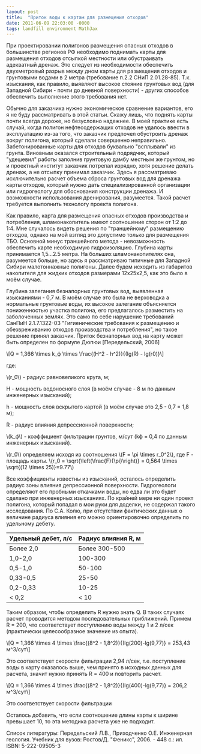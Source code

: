```yaml
---
layout: post
title:  "Приток воды к картам для размещения отходов"
date: 2011-06-09 22:03:00 -0000
tags: landfill environment MathJax
---
```


При проектировании полигонов размещения опасных отходов в большинстве регионов РФ необходимо поднимать карты для размещения отходов отсыпкой местности или обустраивать адекватный дренаж. Это следует из необходимости обеспечить двухметровый разрыв между дном карты для размещения отходов и грунтовыми водами в 2 метра (требование п.2.2 СНиП 2.01.28-85). Т.к. изыскания, как правило, выявляют высокое стояние грунтовых вод (для Западной Сибири - почти до дневной поверхности) - других способов обеспечить выполнение этого требования нет. 

Обычно для заказчика нужно экономическое сравнение вариантов, его я не буду рассматривать в этой статьи. Скажу лишь, что поднять карты почти всегда дороже, но безусловно надежнее. В моей практике есть случай, когда полигон нефтесодержащих отходов не удалось ввести в эксплуатацию из-за того, что заказчик предпочел обустроить дренаж вокруг полигона, который сделали совершенно неправильно. Забетонированные карты для отходов буквально "всплывали" из грунта. Виновным оказался строительный подрядчик, который "удешевил" работы заполнив грунтовую дамбу местным же грунтом, но и проектный институт заказчик потрепал изрядно, хотя решение делать дренаж, а не отсыпку принимал заказчик. Здесь я рассматриваю исключительно расчет объема сброса грунтовых вод для дренажа карты отходов, который нужно дать специализированной организации или гидрогеологу для обоснования конструкции дренажа. И возможности использования дренирования, разумеется. Такой расчет требуется выполнить технологу проекта полигона.

Как правило, карта для размещения опасных отходов производства и потребления, шламонакопитель имеют соотношение сторон от 1:2 до 1:4. Мне случалось видеть решения по "траншейному" размещению отходов, однако на мой взгляд это допустимо только для размещения ТБО. Основной минус траншейного метода - невозможность обеспечить карте необходимую гидроизоляцию. Глубина карты принимается 1,5...2.5 метра. На больших шламонакопителях она, разумеется больше, но здесь я рассматриваю типичные для Западной Сибири малотоннажные полигоны. Далее будем исходить из габаритов накопителя для жидких отходов размерами 12x25x2,5, как это было в моём случае.

Глубина залегания безнапорных грунтовых вод, выявленная изысканиями - 0,7 м. В моём случае это была не верховодка а нормальные грунтовые воды, их высокое залегание объясняется пониженностью участка полигона, его предлагалось разместить на заболоченных землях. Это само по себе нарушение требований СанПиН 2.1.7.1322-03 "Гигиенические требования к размещению и обезвреживанию отходов производства и потребления", но такое решение принял заказчик. Приток безнапорных вод на карту может быть определен по формуле Дюпюи [Передельский, 2006]

\\[Q = 1,366 \times k_ф \times \frac{(H^2 - h^2)}{(lg(R) - lg(r0)}\\]

где:

\\(r_0\\) - радиус равновеликого круга, м;

H - мощность водоносного слоя (в моём случае - 8 м по данным инженерных изысканий);

h - мощность слоя вскрытого картой (в моём случае это 2,5 - 0,7 = 1,8 м);

R - радиус влияния депрессионной поверхности;

\\(k_ф\\) - коэффициент фильтрации грунтов, м/сут (kф = 0,4 по данным инженерных изысканий).

\\(r_0\\) определяем исходя из соотношения \\(F = \pi \times r_0^2\\), где F - площадь карты. \\(r_0 = \sqrt{\left(\frac{F}{\pi}\right)} = 0,564 \times \sqrt{(12 \times 25)}=9.77\\)

Все коэффициенты известны из изысканий, осталось определить радиус зоны влияния депрессионной поверхности. Гидрогеологи определяют его пробными откачками воды, но едва ли это будет сделано при инженерных изысканиях. По крайней мере ни один проект полигона, который попадал в мои руки для доделки, не содержал такого исследования. По С.А. Колю, при отсутствии фактических данных о величине радиуса влияния его можно ориентировочно определить по удельному дебету.

<table>
<thead>
<tr>
<th>Удельный дебет, л/с</th>
<th>Радиус влияния R, м</th>
</tr>
</thead>
<tbody>
<tr>
<td>Более 2,0</td><td>Более 300-500</td>
</tr>
<tr>
<td>1,0-2,0</td><td>100-300</td>
</tr>
<tr>
<td>0,5-1,0</td><td>50-100</td>
</tr>
<tr>
<td>0,33-0,5</td><td>25-50</td>
</tr>
<tr>
<td>0,2-0,33</td><td>10-25</td>
</tr>
<tr>
<td>< 0,2</td><td>< 10</td>
</tr>
</tbody>
</table>

Таким образом, чтобы определить R нужно знать Q. В таких случаях расчет проводится методом последовательных приближений. Примем R = 200, что соответствует поступлению воды между 1 и 2 л/сек (практически целесообразное значение из опыта). 

\\[Q = 1,366 \times 4 \times \frac{(8^2 - 1,8^2)}{(lg(200)-lg(9,77)} = 253,43 м^3/сут\\]

Это соответствует скорости фильтрации 2,94 л/сек, т.е. поступление воды в карту оказалось выше, чем принято в исходных данных для расчета, значит нужно принять R = 400 и повторить расчет.

\\[Q = 1,366 \times 4 \times \frac{(8^2 - 1,8^2)}{(lg(400)-lg(9,77)} = 206,2 м^3/сут\\]

Это соответствует скорости фильтрации 

Осталось добавить, что если соотношение длины карты к ширине превышает 10, то эта методика расчета уже не подходит.

Список литературы:
Передельский Л.В., Приходченко О.Е. Инженерная геология. Учебник для вузов: Ростов/Д. "Феникс", 2006. - 448 с.: ил. ISBN: 5-222-09505-3


